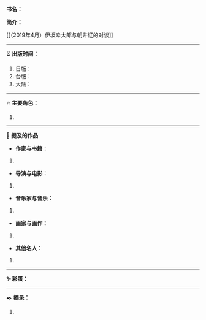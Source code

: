 
**书名：** 

**简介：** 

[[（2019年4月）伊坂幸太郎与朝井辽的对谈]]

---

⏳ **出版时间：** 

1. 日版：
2. 台版：
3. 大陆：

---

⭐ **主要角色：**

1. 

---

**📜 提及的作品**

- **作家与书籍：** 

1. 

- **导演与电影：** 

1. 

- **音乐家与音乐：** 

1. 

- **画家与画作：** 

1. 

- **其他名人：**

1. 

---

**✨ 彩蛋：** 



---

✒️ **摘录：** 

1. 